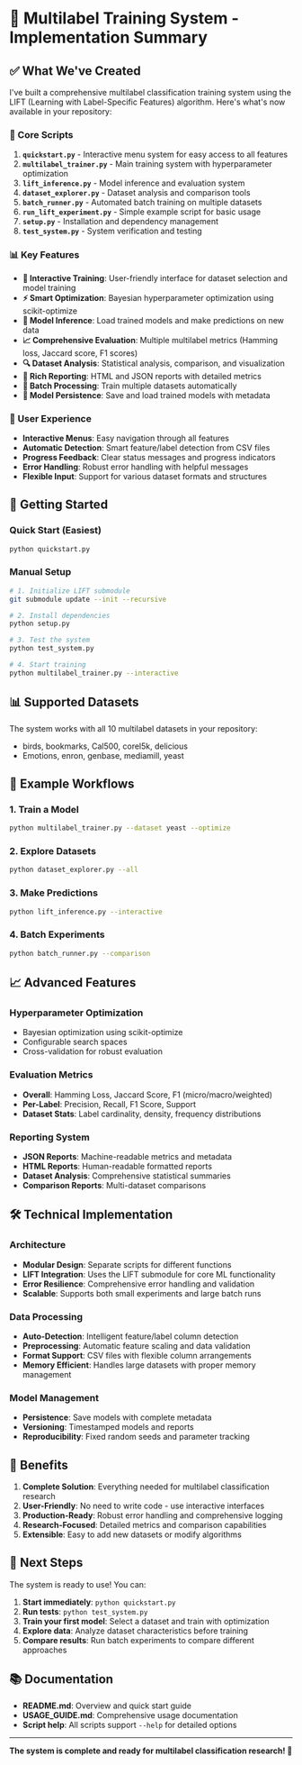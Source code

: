 # 🎯 Multilabel Training System - Implementation Summary

## ✅ What We've Created

I've built a comprehensive multilabel classification training system using the LIFT (Learning with Label-Specific Features) algorithm. Here's what's now available in your repository:

### 📁 Core Scripts

1. **`quickstart.py`** - Interactive menu system for easy access to all features
2. **`multilabel_trainer.py`** - Main training system with hyperparameter optimization
3. **`lift_inference.py`** - Model inference and evaluation system
4. **`dataset_explorer.py`** - Dataset analysis and comparison tools
5. **`batch_runner.py`** - Automated batch training on multiple datasets
6. **`run_lift_experiment.py`** - Simple example script for basic usage
7. **`setup.py`** - Installation and dependency management
8. **`test_system.py`** - System verification and testing

### 📊 Key Features

- **🎯 Interactive Training**: User-friendly interface for dataset selection and model training
- **⚡ Smart Optimization**: Bayesian hyperparameter optimization using scikit-optimize
- **🔮 Model Inference**: Load trained models and make predictions on new data
- **📈 Comprehensive Evaluation**: Multiple multilabel metrics (Hamming loss, Jaccard score, F1 scores)
- **🔍 Dataset Analysis**: Statistical analysis, comparison, and visualization
- **📄 Rich Reporting**: HTML and JSON reports with detailed metrics
- **🚀 Batch Processing**: Train multiple datasets automatically
- **💾 Model Persistence**: Save and load trained models with metadata

### 🎨 User Experience

- **Interactive Menus**: Easy navigation through all features
- **Automatic Detection**: Smart feature/label detection from CSV files
- **Progress Feedback**: Clear status messages and progress indicators
- **Error Handling**: Robust error handling with helpful messages
- **Flexible Input**: Support for various dataset formats and structures

## 🚀 Getting Started

### Quick Start (Easiest)
```bash
python quickstart.py
```

### Manual Setup
```bash
# 1. Initialize LIFT submodule
git submodule update --init --recursive

# 2. Install dependencies
python setup.py

# 3. Test the system
python test_system.py

# 4. Start training
python multilabel_trainer.py --interactive
```

## 📊 Supported Datasets

The system works with all 10 multilabel datasets in your repository:
- birds, bookmarks, Cal500, corel5k, delicious
- Emotions, enron, genbase, mediamill, yeast

## 🎯 Example Workflows

### 1. Train a Model
```bash
python multilabel_trainer.py --dataset yeast --optimize
```

### 2. Explore Datasets
```bash
python dataset_explorer.py --all
```

### 3. Make Predictions
```bash
python lift_inference.py --interactive
```

### 4. Batch Experiments
```bash
python batch_runner.py --comparison
```

## 📈 Advanced Features

### Hyperparameter Optimization
- Bayesian optimization using scikit-optimize
- Configurable search spaces
- Cross-validation for robust evaluation

### Evaluation Metrics
- **Overall**: Hamming Loss, Jaccard Score, F1 (micro/macro/weighted)
- **Per-Label**: Precision, Recall, F1 Score, Support
- **Dataset Stats**: Label cardinality, density, frequency distributions

### Reporting System
- **JSON Reports**: Machine-readable metrics and metadata
- **HTML Reports**: Human-readable formatted reports
- **Dataset Analysis**: Comprehensive statistical summaries
- **Comparison Reports**: Multi-dataset comparisons

## 🛠️ Technical Implementation

### Architecture
- **Modular Design**: Separate scripts for different functions
- **LIFT Integration**: Uses the LIFT submodule for core ML functionality
- **Error Resilience**: Comprehensive error handling and validation
- **Scalable**: Supports both small experiments and large batch runs

### Data Processing
- **Auto-Detection**: Intelligent feature/label column detection
- **Preprocessing**: Automatic feature scaling and data validation
- **Format Support**: CSV files with flexible column arrangements
- **Memory Efficient**: Handles large datasets with proper memory management

### Model Management
- **Persistence**: Save models with complete metadata
- **Versioning**: Timestamped models and reports
- **Reproducibility**: Fixed random seeds and parameter tracking

## 🎉 Benefits

1. **Complete Solution**: Everything needed for multilabel classification research
2. **User-Friendly**: No need to write code - use interactive interfaces
3. **Production-Ready**: Robust error handling and comprehensive logging
4. **Research-Focused**: Detailed metrics and comparison capabilities
5. **Extensible**: Easy to add new datasets or modify algorithms

## 🔄 Next Steps

The system is ready to use! You can:

1. **Start immediately**: `python quickstart.py`
2. **Run tests**: `python test_system.py`
3. **Train your first model**: Select a dataset and train with optimization
4. **Explore data**: Analyze dataset characteristics before training
5. **Compare results**: Run batch experiments to compare different approaches

## 📚 Documentation

- **README.md**: Overview and quick start guide
- **USAGE_GUIDE.md**: Comprehensive usage documentation
- **Script help**: All scripts support `--help` for detailed options

---

**The system is complete and ready for multilabel classification research! 🎯**
